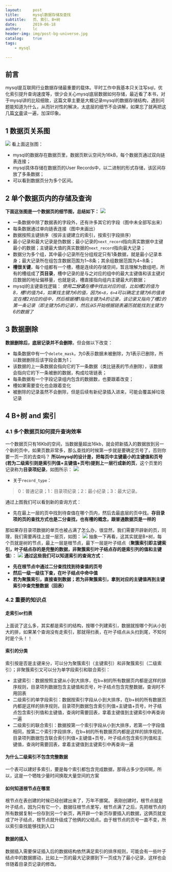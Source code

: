 ```yaml
---
layout:     post
title:      mysql数据存储及查找
subtitle:   页、索引、B+树
date:       2019-06-18
author:     lc
header-img: img/post-bg-universe.jpg
catalog:    true
tags:
    - mysql

---
```


## 前言
mysql是互联网行业数据存储最重要的载体。平时工作中我基本只关注写sql，优化索引提升查询速度等，很少会关心mysql底层数据如何存储，最近看了本书，对于mysql讲的比较细致，这篇文章主要是大概记录mysql的数据存储结构，遇到问题能知道为什么，从而针对性的解决，太底层的细节不会讲解，如果忘了就再把这几篇[文章](https://juejin.im/book/5bffcbc9f265da614b11b731/section/5bffdb30518825773a2ed38c)读一遍，加深印象。

## 1 数据页关系图

![](https://github.com/skyWalkerLong/skywalkerlong.github.io/blob/master/img/2019061802.png?raw=true)
看上面这张图：
- mysql的数据存在数据页里，数据页默认空间为16kB，每个数据页通过双向链表连接；
- mysql具体存储在数据页的User Records中，以二进制的形式存储，该区间存放了多条数据；
- 可以看到数据页分为多个区间。

## 2 单个数据页内的存储及查询
**下面这张图是一个数据页的细节图，总结如下：**
![](https://github.com/skyWalkerLong/skywalkerlong.github.io/blob/master/img/2019061801.png?raw=true)
- 一条数据中除了数据表的字段外，还有许多其它的字段（图中未全部写出来）
- 每条数据通过单向链表连接（图中未画出）
- 数据按照主键排序（按非主键建立的索引，按索引字段排序）
- 最小记录和最大记录是伪数据；最小记录的`next_record`指向真实数据中主键最小的数据；主键最大值的真实数据的`next_record`指向最大记录；
- 数据分为多个组，其中最小记录所在分组规定只有1条数据，就是最小记录本身；最大记录所在组包含数据范围为1~8条；其余组数据范围为4~8条；
- **槽很关键**，每个组都有一个槽，槽是连续的存储空间，暂且理解为数组吧，所有的槽组成了**页目录**，槽中记录的是与之对应的组中的最大主键值和该主键对应数据的地址偏移量，也就是说，槽直接指向组内主键最大的数据；
- mysql的主键查找逻辑：
*使用**二分法**在槽中找出对应的组，比如槽2的值为8，槽1的值为4，如果找主键为6的值，因为`6<8`，`6>4`可以确定主键为6的值肯定在槽2对应的组中，然后根据槽1指向主键为4的记录，该记录又指向了槽2的第一条记录（即主键为5的记录），然后从5开始根据链表遍历就能找到主键为6的数据了*

## 3 数据删除
**数据删除后，底层记录并不会删除**，但会做以下改变：
- 每条数据中有一个`delete_mask`，为0表示数据未被删除，为1表示已删除，所以数据删除后该字段会置为1；
- 该数据的上一条数据会指向它的下一条数据（类比链表的节点删除），该数据会指向它的下一条被删的数据，构成垃圾链表；
- 每条数据有一个字段记录组内包含的数据数，也要跟着改变；
- 槽如果需要变化也会跟着变化
- 被删除的记录虽然不会删除，但是后续有新纪录插入进来，可能会覆盖掉垃圾记录

## 4 B+树 and 索引
### 4.1 多个数据页如何提升查询效率
一个数据页只有16Kb的空间，当数据量超出16kb，就会把新插入的数据放到另一个新的页中，如果页数非常多，那么查找的时候第一步就是要确定页号了，否则你要一页一页的去查吗？
**所以mysql的设计是，把每页中主键最小的主键值和页号(若为二级索引则是索引列值+主键值+页号)提到上一层行成新的页**，这个页里的记录称为**目录项纪录**，如图所示：
![](https://github.com/skyWalkerLong/skywalkerlong.github.io/blob/master/img/2019062002.png?raw=true)
- 关于`record_type`：
> 0：普通记录；1：目录项纪录；2：最小纪录；3：最大记录。

通过上图我们可以看到新的查询方式：
- 先在最上一层的页中找到待查值在哪个页内，然后去最底层的页中找。**存目录项的页的查找方式也是二分查找，也有槽的概念，跟普通数据页是一样的**

那如果存目录项数据的单页也被占满了怎么办，很显然，我们需要开辟新的页，同理，我们需要再往上提一层页，如图：
![](https://github.com/skyWalkerLong/skywalkerlong.github.io/blob/master/img/2019062003.png?raw=true) 
抽象一下再看，这其实就是B+树，每个页就是树的节点，最上一层是根节点，最下一层是叶子结点（**聚簇索引即主键索引，叶子结点存的是完整的数据，非聚簇索引叶子结点存的是索引列的值和主键值**）：
![](https://github.com/skyWalkerLong/skywalkerlong.github.io/blob/master/img/2019062004.png?raw=true) 
**通过这些我们可以知道索引的查询方式**：
- **先在根节点中通过二分查找找到待查值的页号**
-  **然后一级一级往下查，在叶子结点中命中值**
-  **若为聚簇索引，直接查到数据；若为非聚簇索引，拿到对应的主键值再到主键索引中查完整数据（回表）**

### 4.2 重要的知识点
#### 走索引or扫表
上面说了这么多，其实都是索引的结构，按哪个列建索引，数据就按哪个列从小到大的排，如果某个查询没有走索引，那就得扫表，在叶子结点从头扫到尾，不知何时是个头！！

#### 索引的分类
索引按是否是主键来分，可以分为聚簇索引（主键索引）和非聚簇索引（二级索引）；非聚簇索引又可以分为单字段索引和联合索引：
- 主键索引：数据按照主键从小到大排序，在b+树的所有数据页内都是这样的排序规则，目录项列数据包含主键值和页号，叶子结点包含完整数据，查询时不用回表
- 二级索引的单字段索引：数据按索引字段从小到大排序，在b+树的所有数据页内都是这样的排序规则，目录项列数据包含索引列值+主键值+页号，叶子结点包含索引列值和主键值，查询时需要回表，拿着主键值到主键索引中再查询一遍
- 二级索引的联合索引：数据按第一个索引字段从小到大排序，若第一个字段值相同，按第二个索引字段排序，在b+树的所有数据页内都是这样的排序规则，目录项列数据包含联合索引列值+主键值+页号，叶子结点包含索引列值和主键值，查询时需要回表，拿着主键值到主键索引中再查询一遍

#### 为什么二级索引不包含完整数据
一个表可以建好多索引，要是每个索引都包含完成数据，那得占多少空间啊，所以，这是一个牺牲少量时间换取大量空间的方案

#### 如何知道根节点在哪里
根节点在表创建的时候已经创建出来了，万年不挪窝。
表刚创建时，根节点就是叶子结点，因为只有它一个，数据往根节点里写，根节点满了之后，先把根节点的所有数据复制一份存到另一个新页，再开辟一个新页存要插入的数据，这俩页就变成了叶子结点，根节点就升级成了他俩的父结点。由于根节点的页号一直不变，所以索引查找能够找到入口

#### 数据的插入
数据插入需要保证插入后的数据结构依然满足索引的排序规则，可能会有一些叶子结点中的数据挪动，比如上一页的最大记录挪到下一页成为了最小记录，这样也会伴随着目录页记录的修改。